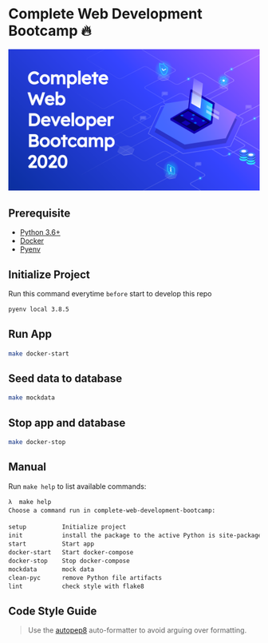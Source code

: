 # Complete Web Development Bootcamp 🔥

![complete-web-development-bootcamp](./cwdb.svg)

## Prerequisite

- [Python 3.6+](https://www.python.org/downloads/)
- [Docker](https://www.docker.com/get-started)
- [Pyenv](https://github.com/pyenv/pyenv)

## Initialize Project

Run this command everytime `before` start to develop this repo

```sh
pyenv local 3.8.5
```

## Run App

```sh
make docker-start
```


## Seed data to database

```sh
make mockdata
```

## Stop app and database

```sh
make docker-stop
```

## Manual

Run `make help` to list available commands:

```sh
λ  make help
Choose a command run in complete-web-development-bootcamp:

setup          Initialize project
init           install the package to the active Python is site-packages
start          Start app
docker-start   Start docker-compose
docker-stop    Stop docker-compose
mockdata       mock data
clean-pyc      remove Python file artifacts
lint           check style with flake8
```

## Code Style Guide

> Use the [autopep8](https://pypi.org/project/autopep8) auto-formatter to avoid arguing over formatting.

